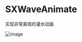 # SXWaveAnimate
实现非常美观的灌水动画

![image](https://github.com/dsxNiubility/SXWaveAnimate/raw/master/screenshots/waveAnimate.gif)
